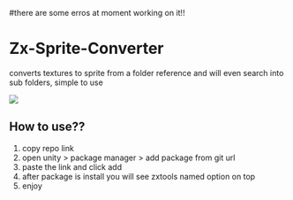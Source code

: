#there are some erros at moment working on it!!

# Zx-Sprite-Converter
converts textures to sprite from a folder reference and will even search into sub folders, simple to use

![](https://media4.giphy.com/media/BZej4CbwGjEHK/giphy.gif)

## How to use??
1. copy repo link
2. open unity > package manager > add package from git url
3. paste the link and click add
4. after package is install you will see zxtools named option on top
5. enjoy






